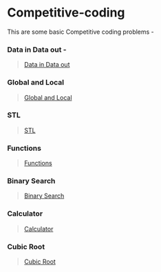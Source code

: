 # Competitive-coding
This are some basic Competitive coding problems -

### Data in Data out -
>[Data in Data out]()

### Global and Local
>[Global and Local](https://github.com/shreyash00007/Competitive-coding/blob/main/Global_%26_Local.cpp)

### STL
>[STL](https://github.com/shreyash00007/Competitive-coding/blob/main/STL_for_Sort.cpp)

### Functions
>[Functions](https://github.com/shreyash00007/Competitive-coding/blob/main/Functions.cpp)

### Binary Search
>[Binary Search](https://github.com/shreyash00007/Competitive-coding/blob/main/BinarySearch.cpp)

### Calculator 
>[Calculator](https://github.com/shreyash00007/Competitive-coding/blob/main/Calculator_useing_data_in_data_out.cpp)

### Cubic Root
>[Cubic Root](https://github.com/shreyash00007/Competitive-coding/blob/main/CubicRoot_pow.cpp)
